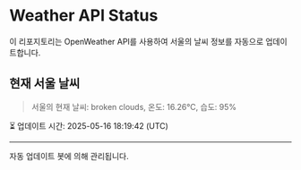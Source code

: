 
# Weather API Status

이 리포지토리는 OpenWeather API를 사용하여 서울의 날씨 정보를 자동으로 업데이트합니다.

## 현재 서울 날씨
> 서울의 현재 날씨: broken clouds, 온도: 16.26°C, 습도: 95%

⏳ 업데이트 시간: 2025-05-16 18:19:42 (UTC)

---
자동 업데이트 봇에 의해 관리됩니다.

